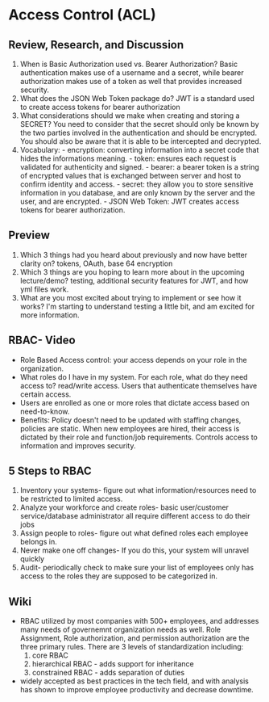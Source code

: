 # Access Control (ACL)

## Review, Research, and Discussion

  1. When is Basic Authorization used vs. Bearer Authorization? Basic authentication makes use of a username and a secret, while bearer authorization makes use of a token as well that provides increased security.
  2. What does the JSON Web Token package do? JWT is a standard used to create access tokens for bearer authorization
  3. What considerations should we make when creating and storing a SECRET? You need to consider that the secret should only be known by the two parties involved in the authentication and should be encrypted. You should also be aware that it is able to be intercepted and decrypted.
  4. Vocabulary:
    - encryption: converting information into a secret code that hides the informations meaning.
    - token: ensures each request is validated for authenticity and signed.
    - bearer: a bearer token is a string of encrypted values that is exchanged between server and host to confirm identity and access.
    - secret: they allow you to store sensitive information in you database, and are only known by the server and the user, and are encrypted.
    - JSON Web Token: JWT creates access tokens for bearer authorization.
    
## Preview
  1. Which 3 things had you heard about previously and now have better clarity on? tokens, OAuth, base 64 encryption
  2. Which 3 things are you hoping to learn more about in the upcoming lecture/demo? testing, additional security features for JWT, and how yml files work.
  3. What are you most excited about trying to implement or see how it works? I'm starting to understand testing a little bit, and am excited for more information.

## RBAC- Video
  - Role Based Access control: your access depends on your role in the organization. 
  - What roles do I have in my system. For each role, what do they need access to? read/write access. Users that authenticate themselves have certain access.
  - Users are enrolled as one or more roles that dictate access based on need-to-know.
  - Benefits: Policy doesn't need to be updated with staffing changes, policies are static. When new employees are hired, their access is dictated by their role and function/job requirements. Controls access to information and improves security.
    
  
## 5 Steps to RBAC
  1. Inventory your systems- figure out what information/resources need to be restricted to limited access.
  2. Analyze your workforce and create roles- basic user/customer service/database administrator all require different access to do their jobs
  3. Assign people to roles- figure out what defined roles each employee belongs in.
  4. Never make one off changes- If you do this, your system will unravel quickly
  5. Audit- periodically check to make sure your list of employees only has access to the roles they are supposed to be categorized in.
  
## Wiki
  - RBAC utilized by most companies with 500+ employees, and addresses many needs of governemnt organization needs as well. Role Assignment, Role authorization, and permission authorization are the three primary rules. There are 3 levels of standardization including:
    1. core RBAC
    2. hierarchical RBAC - adds support for inheritance
    3. constrained RBAC - adds separation of duties
  - widely accepted as best practices in the tech field, and with analysis has shown to improve employee productivity and decrease downtime.
  
  
  
  
  

    
